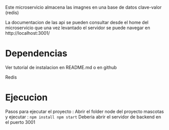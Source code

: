 Este microservicio almacena las imagnes en una base de datos clave-valor (redis)

La documentacion de las api se pueden consultar desde el home del microservicio
que una vez levantado el servidor se puede navegar en http://localhost:3001/

Dependencias
============
Ver tutorial de instalacion en README.md o en github

Redis

Ejecucion
=========
Pasos para ejecutar el proyecto :
	Abrir el folder node del proyecto mascotas y ejecutar :
	```
		npm install
		npm start
	```
		Deberia abrir el servidor de backend en el puerto 3001

